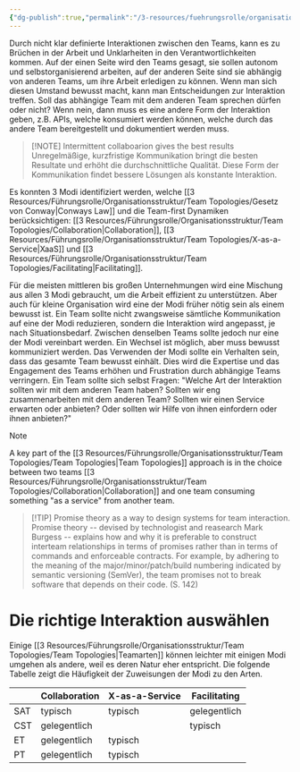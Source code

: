```yaml
---
{"dg-publish":true,"permalink":"/3-resources/fuehrungsrolle/organisationsstruktur/team-topologies/interaktionsmodi/","created":"2024-04-28T15:27:23.449+02:00","updated":"2024-04-29T07:29:36.797+02:00"}
---
```



Durch nicht klar definierte Interaktionen zwischen den Teams, kann es zu Brüchen in der Arbeit und Unklarheiten in den Verantwortlichkeiten kommen. Auf der einen Seite wird den Teams gesagt, sie sollen autonom und selbstorganisierend arbeiten, auf der anderen Seite sind sie abhängig von anderen Teams, um ihre Arbeit erledigen zu können. Wenn man sich diesen Umstand bewusst macht, kann man Entscheidungen zur Interaktion treffen. Soll das abhängige Team mit dem anderen Team sprechen dürfen oder nicht? Wenn nein, dann muss es eine andere Form der Interaktion geben, z.B. APIs, welche konsumiert werden können, welche durch das andere Team bereitgestellt und dokumentiert werden muss.

> [!NOTE] Intermittent collaboarion gives the best results
> Unregelmäßige, kurzfristige Kommunikation bringt die besten Resultate und erhöht die durchschnittliche Qualität. Diese Form der Kommunikation findet bessere Lösungen als konstante Interaktion.

Es konnten 3 Modi identifiziert werden, welche [[3 Resources/Führungsrolle/Organisationsstruktur/Team Topologies/Gesetz von Conway\|Conways Law]] und die Team-first Dynamiken berücksichtigen: [[3 Resources/Führungsrolle/Organisationsstruktur/Team Topologies/Collaboration\|Collaboration]], [[3 Resources/Führungsrolle/Organisationsstruktur/Team Topologies/X-as-a-Service\|XaaS]] und [[3 Resources/Führungsrolle/Organisationsstruktur/Team Topologies/Facilitating\|Facilitating]].

Für die meisten mittleren bis großen Unternehmungen wird eine Mischung aus allen 3 Modi gebraucht, um die Arbeit effizient zu unterstützen. Aber auch für kleine Organisation wird eine der Modi früher nötig sein als einem bewusst ist.
Ein Team sollte nicht zwangsweise sämtliche Kommunikation auf eine der Modi reduzieren, sondern die Interaktion wird angepasst, je nach Situationsbedarf. Zwischen denselben Teams sollte jedoch nur eine der Modi vereinbart werden. Ein Wechsel ist möglich, aber muss bewusst kommuniziert werden.
Das Verwenden der Modi sollte ein Verhalten sein, dass das gesamte Team bewusst einhält. Dies wird die Expertise und das Engagement des Teams erhöhen und Frustration durch abhängige Teams verringern.
Ein Team sollte sich selbst Fragen: "Welche Art der Interaktion sollten wir mit dem anderen Team haben? Sollten wir eng zusammenarbeiten mit dem anderen Team? Sollten wir einen Service erwarten oder anbieten? Oder sollten wir Hilfe von ihnen einfordern oder ihnen anbieten?"

>[!NOTE]
>A key part of the [[3 Resources/Führungsrolle/Organisationsstruktur/Team Topologies/Team Topologies\|Team Topologies]] approach is in the choice between two teams [[3 Resources/Führungsrolle/Organisationsstruktur/Team Topologies/Collaboration\|Collaboration]] and one team consuming something "as a service" from another team.


> [!TIP] Promise theory as a way to design systems for team interaction.
> Promise theory -- devised by technologist and reasearch Mark Burgess -- explains how and why it is preferable to construct interteam relationships in terms of promises rather than in terms of commands and enforceable contracts. For example, by adhering to the meaning of the major/minor/patch/build numbering indicated by semantic versioning (SemVer), the team promises not to break software that depends on their code. (S. 142)

# Die richtige Interaktion auswählen

Einige [[3 Resources/Führungsrolle/Organisationsstruktur/Team Topologies/Team Topologies\|Teamarten]] können leichter mit einigen Modi umgehen als andere, weil es deren Natur eher entspricht. Die folgende Tabelle zeigt die Häufigkeit der Zuweisungen der Modi zu den Arten.

|     | Collaboration | X-as-a-Service | Facilitating |
| --- | ------------- | -------------- | ------------ |
| SAT | typisch       | typisch        | gelegentlich |
| CST | gelegentlich  |                | typisch      |
| ET  | gelegentlich  | typisch        |              |
| PT  | gelegentlich  | typisch        |              |

